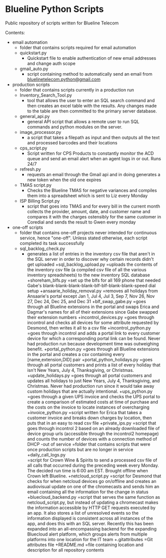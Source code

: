 # Blueline Python Scripts
Public repository of scripts written for Blueline Telecom

Contents:

- email automation
  * folder that contains scripts required for email automation
  - quickstart.py
    - Quickstart file to enable authentication of new email addresses and change auth scope
  - gmail_auto.py
    - script containing method to automatically send an email from bluelinetelecom.python@gmail.com
- production scripts
  * folder that contains scripts currently in a production run
  - Inventory_Search_Tool.py
    - tool that allows the user to enter an SQL search command and then creates an excel table with the results. Any changes made to the table are then committed to the primary server database.
  - general_api.py
    - general API script that allows a remote user to run SQL commands and python modules on the server.
  - image_processor.py
    - a script that takes a filepath as input and then outputs all the text and processed barcodes and their locations
  - cps_script.py
    - Script written for CPS Products to constantly monitor the ACD queue and send an email alert when an agent logs in or out. Runs 24/7
  - refresh.py
    - requests an email through the Gmail api and in doing generates a new token when the old one expires
  - TMAS script.py
    - Checks the Blueline TMAS for negative variances and compiles them into a spreadsheet which is sent to Liz every Monday
  - ISP Billing Script.py
    - script that goes into TMAS and for every bill in the current month collects the provider, amount, date, and customer name and compares it with the charges ostensibly for the same customer in Coredial and sends the result to Gwen every monday
- one-off scripts
  * folder that contains one-off projects never intended for continuous service, hence "one-off". Unless stated otherwise, each script completed its task successfully
  - sql_backlog_check.py
    - generates a list of entries in the inventory csv file that aren't in the SQL server in order to discover why certain records didn't get uploaded
	+sql_backlog_upload.py
	    =uploads the contents of the inventory csv file (a compiled csv file of all the various inventory spreadsheets) to the new inventory SQL database
        +shoreham_blfs.py
            =set up the blfs for all 169 phone that needed Gabe's blank-blank-blank-blank-blf-blf-blank-blank-speed dial setup
        +ansaarie_holiday_removal.py
            =removes all holidays from Ansaarie's portal except Jan 1, Jul 4, Jul 3, Sep 7, Nov 26, Nov 27, Dec 24, Dec 25, and Dec 31
        +blf_swap_gabe.py
            =goes through all Blueline extensions in the portal and swaps Erica and Dagmar's names for all of their extensions since Gabe swapped their extension numbers
        +incontrol_devices.py
            =goes through incontrol and checks all devices for some attribute requested by Desmond, then writes it all to a csv file
        +incontrol_python.py
            =goes through incontrol and adds a portal link to every customer device for which a corresponding portal link can be found. Never had production run because development time was outweighing benefit.
        +portal_python.py
            =goes through all Blueline extensions in the portal and creates a csv containing every [name,extension,DID] pair
        +portal_python_holidays.py
            =goes through all portal customers and prints a list of every holiday that isn't New Years, July 4, Thanksgiving, or Christmas.
        +update_holidays.py
            =goes through all portal customers and updates all holidays to just New Years, July 4, Thanksgiving, and Christmas. Never had production run since it would take away custom holidays that are actually intentional.
        +ups_python.py
            =goes through a given UPS invoice and checks the UPS portal to create a comparison of estimated costs at time of purchase and the costs on the invoice to locate instances of overcharging
        +invoice_python.py
            =script written for Erica that takes a customer invoice and breaks down charges by location, then puts that in an easy to read csv file
        +private_ips.py
            =script that goes through incontrol 2 based on an already downloaded file of device group urls (accessible through the incontrol2 homepage) and counts the number of devices with a connection method of DHCP
    -out of service
        =folder that contains scripts that were once production scripts but are no longer in service
        +daily_call_logs.py   
            =script for Crown Wine & Spirits to send a processed csv file of all calls that occurred during the preceding week every Monday. The decided run time is 6:00 am EST. Brought offline when Crown left Blueline.
        +netcloud_script.py
            =script for Desmond that checks for when netcloud devices go on/offline and creates an audiovisual update on one of the chromecasts and sends him an email containing all the information for the change in status
        +bluecloud_backend.py
            =script that serves the same function as netcloud_script.py, but instead of updating a chromecast makes the information accessible by HTTP GET requests executed by an app. It also stores a list of unresolved events so the information displayed is consistent across all instances of the app, and does this with an SQL server. Recently this has been expanded into an all-encompassing backend for the expanding Bluecloud alert platform, which groups alerts from multiple platforms into one location for the IT team
    +.gitattributes
        =Git attributes file
    +README.md
        =file containing location and description for all repository contents
